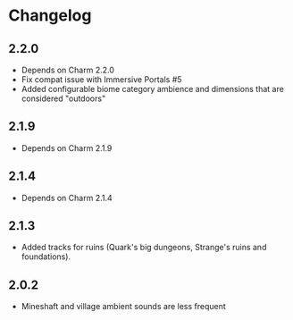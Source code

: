 # Changelog

## 2.2.0
* Depends on Charm 2.2.0
* Fix compat issue with Immersive Portals #5
* Added configurable biome category ambience and dimensions that are considered "outdoors"

## 2.1.9
* Depends on Charm 2.1.9

## 2.1.4
* Depends on Charm 2.1.4

## 2.1.3
* Added tracks for ruins (Quark's big dungeons, Strange's ruins and foundations).

## 2.0.2
* Mineshaft and village ambient sounds are less frequent